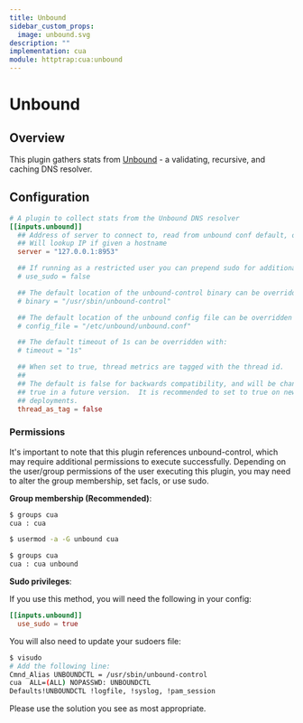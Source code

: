 ```yaml
---
title: Unbound
sidebar_custom_props:
  image: unbound.svg
description: ""
implementation: cua
module: httptrap:cua:unbound
---
```


# Unbound

## Overview

This plugin gathers stats from [Unbound](https://www.unbound.net/) -
a validating, recursive, and caching DNS resolver.

## Configuration

```toml
# A plugin to collect stats from the Unbound DNS resolver
[[inputs.unbound]]
  ## Address of server to connect to, read from unbound conf default, optionally ':port'
  ## Will lookup IP if given a hostname
  server = "127.0.0.1:8953"

  ## If running as a restricted user you can prepend sudo for additional access:
  # use_sudo = false

  ## The default location of the unbound-control binary can be overridden with:
  # binary = "/usr/sbin/unbound-control"

  ## The default location of the unbound config file can be overridden with:
  # config_file = "/etc/unbound/unbound.conf"

  ## The default timeout of 1s can be overridden with:
  # timeout = "1s"

  ## When set to true, thread metrics are tagged with the thread id.
  ##
  ## The default is false for backwards compatibility, and will be changed to
  ## true in a future version.  It is recommended to set to true on new
  ## deployments.
  thread_as_tag = false
```

### Permissions

It's important to note that this plugin references unbound-control, which may require additional permissions to execute successfully.
Depending on the user/group permissions of the user executing this plugin, you may need to alter the group membership, set facls, or use sudo.

**Group membership (Recommended)**:

```bash
$ groups cua
cua : cua

$ usermod -a -G unbound cua

$ groups cua
cua : cua unbound
```

**Sudo privileges**:

If you use this method, you will need the following in your config:

```toml
[[inputs.unbound]]
  use_sudo = true
```

You will also need to update your sudoers file:

```bash
$ visudo
# Add the following line:
Cmnd_Alias UNBOUNDCTL = /usr/sbin/unbound-control
cua  ALL=(ALL) NOPASSWD: UNBOUNDCTL
Defaults!UNBOUNDCTL !logfile, !syslog, !pam_session
```

Please use the solution you see as most appropriate.
